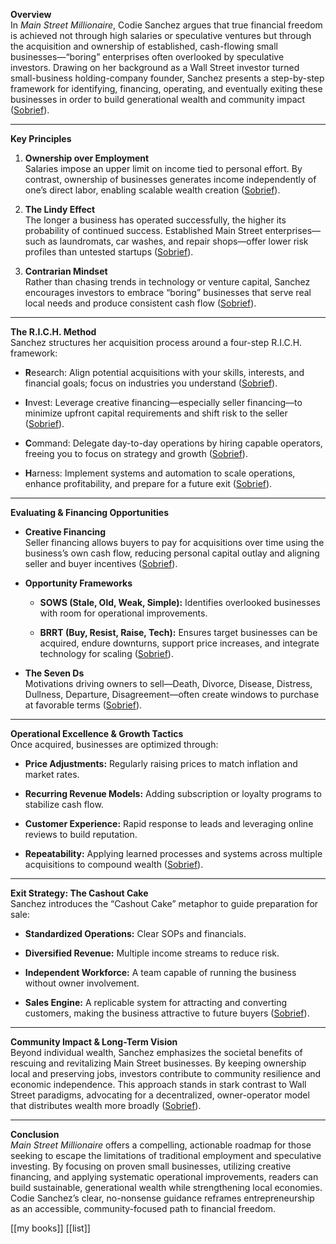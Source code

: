 **Overview**  
In _Main Street Millionaire_, Codie Sanchez argues that true financial freedom is achieved not through high salaries or speculative ventures but through the acquisition and ownership of established, cash-flowing small businesses—“boring” enterprises often overlooked by speculative investors. Drawing on her background as a Wall Street investor turned small-business holding-company founder, Sanchez presents a step-by-step framework for identifying, financing, operating, and eventually exiting these businesses in order to build generational wealth and community impact ([Sobrief](https://sobrief.com/books/main-street-millionaire "Main Street Millionaire | Summary, Quotes, FAQ, Audio")).

---

**Key Principles**

1. **Ownership over Employment**  
    Salaries impose an upper limit on income tied to personal effort. By contrast, ownership of businesses generates income independently of one’s direct labor, enabling scalable wealth creation ([Sobrief](https://sobrief.com/books/main-street-millionaire "Main Street Millionaire | Summary, Quotes, FAQ, Audio")).
    
2. **The Lindy Effect**  
    The longer a business has operated successfully, the higher its probability of continued success. Established Main Street enterprises—such as laundromats, car washes, and repair shops—offer lower risk profiles than untested startups ([Sobrief](https://sobrief.com/books/main-street-millionaire "Main Street Millionaire | Summary, Quotes, FAQ, Audio")).
    
3. **Contrarian Mindset**  
    Rather than chasing trends in technology or venture capital, Sanchez encourages investors to embrace “boring” businesses that serve real local needs and produce consistent cash flow ([Sobrief](https://sobrief.com/books/main-street-millionaire "Main Street Millionaire | Summary, Quotes, FAQ, Audio")).
    

---

**The R.I.C.H. Method**  
Sanchez structures her acquisition process around a four-step R.I.C.H. framework:

- **R**esearch: Align potential acquisitions with your skills, interests, and financial goals; focus on industries you understand ([Sobrief](https://sobrief.com/books/main-street-millionaire "Main Street Millionaire | Summary, Quotes, FAQ, Audio")).
    
- **I**nvest: Leverage creative financing—especially seller financing—to minimize upfront capital requirements and shift risk to the seller ([Sobrief](https://sobrief.com/books/main-street-millionaire "Main Street Millionaire | Summary, Quotes, FAQ, Audio")).
    
- **C**ommand: Delegate day-to-day operations by hiring capable operators, freeing you to focus on strategy and growth ([Sobrief](https://sobrief.com/books/main-street-millionaire "Main Street Millionaire | Summary, Quotes, FAQ, Audio")).
    
- **H**arness: Implement systems and automation to scale operations, enhance profitability, and prepare for a future exit ([Sobrief](https://sobrief.com/books/main-street-millionaire "Main Street Millionaire | Summary, Quotes, FAQ, Audio")).
    

---

**Evaluating & Financing Opportunities**

- **Creative Financing**  
    Seller financing allows buyers to pay for acquisitions over time using the business’s own cash flow, reducing personal capital outlay and aligning seller and buyer incentives ([Sobrief](https://sobrief.com/books/main-street-millionaire "Main Street Millionaire | Summary, Quotes, FAQ, Audio")).
    
- **Opportunity Frameworks**
    
    - **SOWS (Stale, Old, Weak, Simple):** Identifies overlooked businesses with room for operational improvements.
        
    - **BRRT (Buy, Resist, Raise, Tech):** Ensures target businesses can be acquired, endure downturns, support price increases, and integrate technology for scaling ([Sobrief](https://sobrief.com/books/main-street-millionaire "Main Street Millionaire | Summary, Quotes, FAQ, Audio")).
        
- **The Seven Ds**  
    Motivations driving owners to sell—Death, Divorce, Disease, Distress, Dullness, Departure, Disagreement—often create windows to purchase at favorable terms ([Sobrief](https://sobrief.com/books/main-street-millionaire "Main Street Millionaire | Summary, Quotes, FAQ, Audio")).
    

---

**Operational Excellence & Growth Tactics**  
Once acquired, businesses are optimized through:

- **Price Adjustments:** Regularly raising prices to match inflation and market rates.
    
- **Recurring Revenue Models:** Adding subscription or loyalty programs to stabilize cash flow.
    
- **Customer Experience:** Rapid response to leads and leveraging online reviews to build reputation.
    
- **Repeatability:** Applying learned processes and systems across multiple acquisitions to compound wealth ([Sobrief](https://sobrief.com/books/main-street-millionaire "Main Street Millionaire | Summary, Quotes, FAQ, Audio")).
    

---

**Exit Strategy: The Cashout Cake**  
Sanchez introduces the “Cashout Cake” metaphor to guide preparation for sale:

- **Standardized Operations:** Clear SOPs and financials.
    
- **Diversified Revenue:** Multiple income streams to reduce risk.
    
- **Independent Workforce:** A team capable of running the business without owner involvement.
    
- **Sales Engine:** A replicable system for attracting and converting customers, making the business attractive to future buyers ([Sobrief](https://sobrief.com/books/main-street-millionaire "Main Street Millionaire | Summary, Quotes, FAQ, Audio")).
    

---

**Community Impact & Long-Term Vision**  
Beyond individual wealth, Sanchez emphasizes the societal benefits of rescuing and revitalizing Main Street businesses. By keeping ownership local and preserving jobs, investors contribute to community resilience and economic independence. This approach stands in stark contrast to Wall Street paradigms, advocating for a decentralized, owner-operator model that distributes wealth more broadly ([Sobrief](https://sobrief.com/books/main-street-millionaire "Main Street Millionaire | Summary, Quotes, FAQ, Audio")).

---

**Conclusion**  
_Main Street Millionaire_ offers a compelling, actionable roadmap for those seeking to escape the limitations of traditional employment and speculative investing. By focusing on proven small businesses, utilizing creative financing, and applying systematic operational improvements, readers can build sustainable, generational wealth while strengthening local economies. Codie Sanchez’s clear, no-nonsense guidance reframes entrepreneurship as an accessible, community-focused path to financial freedom.

[[my books]]
[[list]]
